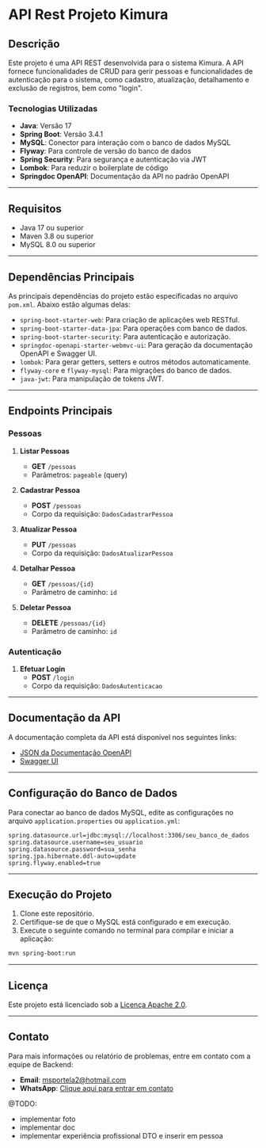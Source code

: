 # API Rest Projeto Kimura

## Descrição

Este projeto é uma API REST desenvolvida para o sistema Kimura. A API fornece funcionalidades de CRUD para gerir pessoas e funcionalidades de autenticação para o sistema, como cadastro, atualização, detalhamento e exclusão de registros, bem como "login".

### Tecnologias Utilizadas

- **Java**: Versão 17
- **Spring Boot**: Versão 3.4.1
- **MySQL**: Conector para interação com o banco de dados MySQL
- **Flyway**: Para controle de versão do banco de dados
- **Spring Security**: Para segurança e autenticação via JWT
- **Lombok**: Para reduzir o boilerplate de código
- **Springdoc OpenAPI**: Documentação da API no padrão OpenAPI

---

## Requisitos

- Java 17 ou superior
- Maven 3.8 ou superior
- MySQL 8.0 ou superior

---

## Dependências Principais

As principais dependências do projeto estão especificadas no arquivo `pom.xml`. Abaixo estão algumas delas:

- `spring-boot-starter-web`: Para criação de aplicações web RESTful.
- `spring-boot-starter-data-jpa`: Para operações com banco de dados.
- `spring-boot-starter-security`: Para autenticação e autorização.
- `springdoc-openapi-starter-webmvc-ui`: Para geração da documentação OpenAPI e Swagger UI.
- `lombok`: Para gerar getters, setters e outros métodos automaticamente.
- `flyway-core` e `flyway-mysql`: Para migrações do banco de dados.
- `java-jwt`: Para manipulação de tokens JWT.

---

## Endpoints Principais

### Pessoas

1. **Listar Pessoas**
   - **GET** `/pessoas`
   - Parâmetros: `pageable` (query)

2. **Cadastrar Pessoa**
   - **POST** `/pessoas`
   - Corpo da requisição: `DadosCadastrarPessoa`

3. **Atualizar Pessoa**
   - **PUT** `/pessoas`
   - Corpo da requisição: `DadosAtualizarPessoa`

4. **Detalhar Pessoa**
   - **GET** `/pessoas/{id}`
   - Parâmetro de caminho: `id`

5. **Deletar Pessoa**
   - **DELETE** `/pessoas/{id}`
   - Parâmetro de caminho: `id`

### Autenticação

1. **Efetuar Login**
   - **POST** `/login`
   - Corpo da requisição: `DadosAutenticacao`

---

## Documentação da API

A documentação completa da API está disponível nos seguintes links:

- [JSON da Documentação OpenAPI](http://localhost:8080/v3/api-docs)
- [Swagger UI](http://localhost:8080/swagger-ui/index.html#/)

---

## Configuração do Banco de Dados

Para conectar ao banco de dados MySQL, edite as configurações no arquivo `application.properties` ou `application.yml`:

```properties
spring.datasource.url=jdbc:mysql://localhost:3306/seu_banco_de_dados
spring.datasource.username=seu_usuario
spring.datasource.password=sua_senha
spring.jpa.hibernate.ddl-auto=update
spring.flyway.enabled=true
```

---

## Execução do Projeto

1. Clone este repositório.
2. Certifique-se de que o MySQL está configurado e em execução.
3. Execute o seguinte comando no terminal para compilar e iniciar a aplicação:

```bash
mvn spring-boot:run
```

---

## Licença

Este projeto está licenciado sob a [Licença Apache 2.0](http://voll.med/api/licenca).

---

## Contato

Para mais informações ou relatório de problemas, entre em contato com a equipe de Backend:

- **Email**: msportela2@hotmail.com
- **WhatsApp**: [Clique aqui para entrar em contato](https://api.whatsapp.com/send/?phone=61986210645&text=Tenho+perguntas+sobre+a+API+kimura&type=phone_number&app_absent=0)

@TODO:
- implementar foto
- implementar doc
- implementar experiência profissional DTO e inserir em pessoa
